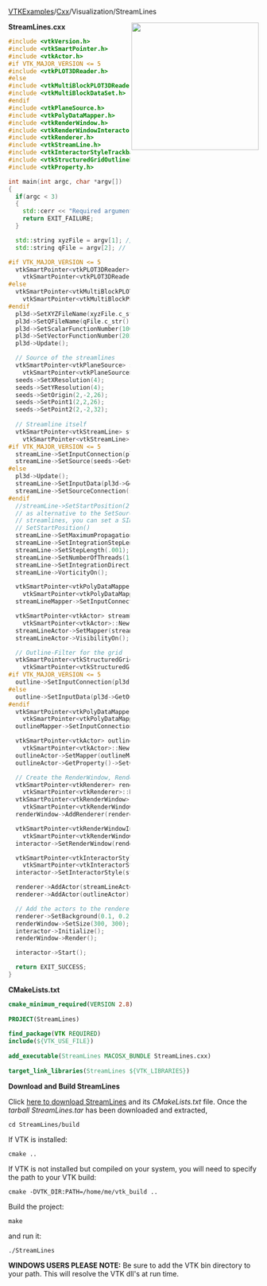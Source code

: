 [VTKExamples](/index/)/[Cxx](/Cxx)/Visualization/StreamLines

<img align="right" src="https://github.com/lorensen/VTKExamples/blob/gh-pages/Testing/Baseline/Visualization/TestStreamLines.png?raw=true" width="256" />

**StreamLines.cxx**
```c++
#include <vtkVersion.h>
#include <vtkSmartPointer.h>
#include <vtkActor.h>
#if VTK_MAJOR_VERSION <= 5
#include <vtkPLOT3DReader.h>
#else
#include <vtkMultiBlockPLOT3DReader.h>
#include <vtkMultiBlockDataSet.h>
#endif
#include <vtkPlaneSource.h>
#include <vtkPolyDataMapper.h>
#include <vtkRenderWindow.h>
#include <vtkRenderWindowInteractor.h>
#include <vtkRenderer.h>
#include <vtkStreamLine.h>
#include <vtkInteractorStyleTrackballCamera.h>
#include <vtkStructuredGridOutlineFilter.h>
#include <vtkProperty.h>

int main(int argc, char *argv[])
{
  if(argc < 3)
  {
    std::cerr << "Required arguments: xyzFile qFile" << std::endl;
    return EXIT_FAILURE;
  }

  std::string xyzFile = argv[1]; // "combxyz.bin";
  std::string qFile = argv[2]; // "combq.bin";

#if VTK_MAJOR_VERSION <= 5
  vtkSmartPointer<vtkPLOT3DReader> pl3d =
    vtkSmartPointer<vtkPLOT3DReader>::New();
#else
  vtkSmartPointer<vtkMultiBlockPLOT3DReader> pl3d =
    vtkSmartPointer<vtkMultiBlockPLOT3DReader>::New();
#endif
  pl3d->SetXYZFileName(xyzFile.c_str());
  pl3d->SetQFileName(qFile.c_str());
  pl3d->SetScalarFunctionNumber(100);
  pl3d->SetVectorFunctionNumber(202);
  pl3d->Update();

  // Source of the streamlines
  vtkSmartPointer<vtkPlaneSource> seeds = 
    vtkSmartPointer<vtkPlaneSource>::New();
  seeds->SetXResolution(4);
  seeds->SetYResolution(4);
  seeds->SetOrigin(2,-2,26);
  seeds->SetPoint1(2,2,26);
  seeds->SetPoint2(2,-2,32);
  
  // Streamline itself
  vtkSmartPointer<vtkStreamLine> streamLine = 
    vtkSmartPointer<vtkStreamLine>::New();
#if VTK_MAJOR_VERSION <= 5
  streamLine->SetInputConnection(pl3d->GetOutputPort());
  streamLine->SetSource(seeds->GetOutput());
#else
  pl3d->Update();
  streamLine->SetInputData(pl3d->GetOutput()->GetBlock(0));
  streamLine->SetSourceConnection(seeds->GetOutputPort());
#endif
  //streamLine->SetStartPosition(2,-2,30);
  // as alternative to the SetSource(), which can handle multiple
  // streamlines, you can set a SINGLE streamline from
  // SetStartPosition()
  streamLine->SetMaximumPropagationTime(200);
  streamLine->SetIntegrationStepLength(.2);
  streamLine->SetStepLength(.001);
  streamLine->SetNumberOfThreads(1);
  streamLine->SetIntegrationDirectionToForward();
  streamLine->VorticityOn();

  vtkSmartPointer<vtkPolyDataMapper> streamLineMapper = 
    vtkSmartPointer<vtkPolyDataMapper>::New();
  streamLineMapper->SetInputConnection(streamLine->GetOutputPort());

  vtkSmartPointer<vtkActor> streamLineActor = 
    vtkSmartPointer<vtkActor>::New();
  streamLineActor->SetMapper(streamLineMapper);
  streamLineActor->VisibilityOn();

  // Outline-Filter for the grid
  vtkSmartPointer<vtkStructuredGridOutlineFilter> outline = 
    vtkSmartPointer<vtkStructuredGridOutlineFilter>::New();
#if VTK_MAJOR_VERSION <= 5
  outline->SetInputConnection(pl3d->GetOutputPort());
#else
  outline->SetInputData(pl3d->GetOutput()->GetBlock(0));
#endif
  vtkSmartPointer<vtkPolyDataMapper> outlineMapper = 
    vtkSmartPointer<vtkPolyDataMapper>::New();
  outlineMapper->SetInputConnection(outline->GetOutputPort());

  vtkSmartPointer<vtkActor> outlineActor = 
    vtkSmartPointer<vtkActor>::New();
  outlineActor->SetMapper(outlineMapper);
  outlineActor->GetProperty()->SetColor(1, 1, 1);

  // Create the RenderWindow, Renderer and Actors
  vtkSmartPointer<vtkRenderer> renderer = 
    vtkSmartPointer<vtkRenderer>::New();
  vtkSmartPointer<vtkRenderWindow> renderWindow = 
    vtkSmartPointer<vtkRenderWindow>::New();
  renderWindow->AddRenderer(renderer);

  vtkSmartPointer<vtkRenderWindowInteractor> interactor = 
    vtkSmartPointer<vtkRenderWindowInteractor>::New();
  interactor->SetRenderWindow(renderWindow);

  vtkSmartPointer<vtkInteractorStyleTrackballCamera> style = 
    vtkSmartPointer<vtkInteractorStyleTrackballCamera>::New();
  interactor->SetInteractorStyle(style);

  renderer->AddActor(streamLineActor);
  renderer->AddActor(outlineActor);

  // Add the actors to the renderer, set the background and size
  renderer->SetBackground(0.1, 0.2, 0.4);
  renderWindow->SetSize(300, 300);
  interactor->Initialize();
  renderWindow->Render();

  interactor->Start();

  return EXIT_SUCCESS;
}
```
**CMakeLists.txt**
```cmake
cmake_minimum_required(VERSION 2.8)
 
PROJECT(StreamLines)
 
find_package(VTK REQUIRED)
include(${VTK_USE_FILE})
 
add_executable(StreamLines MACOSX_BUNDLE StreamLines.cxx)
 
target_link_libraries(StreamLines ${VTK_LIBRARIES})
```

**Download and Build StreamLines**

Click [here to download StreamLines](https://github.com/lorensen/VTKWikiExamplesTarballs/raw/master/StreamLines.tar) and its *CMakeLists.txt* file.
Once the *tarball StreamLines.tar* has been downloaded and extracted,
```
cd StreamLines/build 
```
If VTK is installed:
```
cmake ..
```
If VTK is not installed but compiled on your system, you will need to specify the path to your VTK build:
```
cmake -DVTK_DIR:PATH=/home/me/vtk_build ..
```
Build the project:
```
make
```
and run it:
```
./StreamLines
```
**WINDOWS USERS PLEASE NOTE:** Be sure to add the VTK bin directory to your path. This will resolve the VTK dll's at run time.

